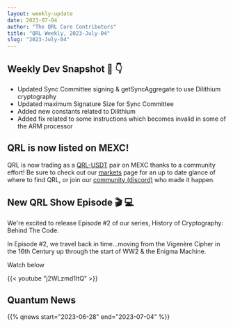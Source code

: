 ```yaml
---
layout: weekly-update
date: 2023-07-04
author: "The QRL Core Contributors"
title: "QRL Weekly, 2023-July-04"
slug: "2023-July-04"
---
```


## Weekly Dev Snapshot 📸 👇

- Updated Sync Committee signing & getSyncAggregate to use Dilithium cryptography
- Updated maximum Signature Size for Sync Committee
- Added new constants related to Dilithium
- Added fix related to some instructions which becomes invalid in some of the ARM processor

<!--more-->

## QRL is now listed on MEXC!

QRL is now trading as a [QRL-USDT](https://www.mexc.com/exchange/QRL_USDT) pair on MEXC thanks to a community effort! Be sure to check out our [markets](/markets) page for an up to date glance of where to find QRL, or join our [community (discord)](/discord) who made it happen.

## New QRL Show Episode 🎬 💻

We're excited to release Episode #2 of our series, History of Cryptography: Behind The Code.

In Episode #2, we travel back in time...moving from the Vigenère Cipher in the 16th Century up through the start of WW2 & the Enigma Machine.

Watch below

{{< youtube "j2WLzmd1ItQ" >}}

## Quantum News

{{% qnews start="2023-06-28" end="2023-07-04" %}}
